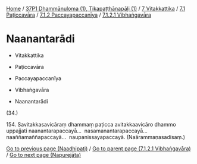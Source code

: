 
[Home](/) / [37P1 Dhammānuloma (1), Tikapaṭṭhānapāḷi (1)](../../../...md) / [7 Vitakkattika](../../...md) / [7.1 Paṭiccavāra](../...md) / [7.1.2 Paccayapaccanīya](...md) / [7.1.2.1 Vibhaṅgavāra](../37P1/7/7.1/7.1.2/7.1.2.1.md)

# Naanantarādi

* Vitakkattika

* Paṭiccavāra

* Paccayapaccanīya

* Vibhaṅgavāra

* Naanantarādi

(34.)

154\. Savitakkasavicāraṃ dhammaṃ paṭicca avitakkaavicāro dhammo uppajjati naanantarapaccayā…  nasamanantarapaccayā…  naaññamaññapaccayā…  naupanissayapaccayā. (Naārammaṇasadisaṃ.)

[Go to previous page (Naadhipati)](Naadhipati.md) / [Go to parent page (7.1.2.1 Vibhaṅgavāra)](../37P1/7/7.1/7.1.2/7.1.2.1.md) / [Go to next page (Napurejāta)](Napurejata.md)


